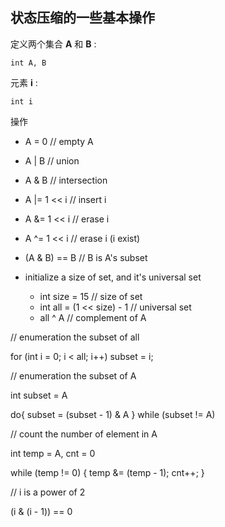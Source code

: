 ## 状态压缩的一些基本操作

定义两个集合 **A** 和 **B** : 

    int A, B

元素 **i** :

    int i

操作

- A = 0           // empty A

- A | B           // union

- A & B           // intersection

- A |= 1 << i     // insert i

- A &= 1 << i     // erase i

- A ^= 1 << i     // erase i (i exist)

- (A & B) == B    // B is A's subset

- initialize a size of set, and it's universal set
    - int size = 15     // size of set
    - int all = (1 << size) - 1     // universal set
    - all ^ A       // complement of A

// enumeration the subset of all

for (int i = 0; i < all; i++)   subset = i;

// enumeration the subset of A

int subset = A

do{
    subset = (subset - 1) & A
} while (subset != A)

// count the number of element in A

int temp = A, cnt = 0

while (temp != 0) {
    temp &= (temp - 1);
    cnt++;
}

// i is a power of 2

(i & (i - 1)) == 0

